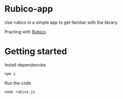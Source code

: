 # Rubico-app
Use rubico in a simple app to get familiar with the library.

Practing with [Rubico](https://github.com/a-synchronous/rubico)

# Getting started
Install dependencies
```sh
npm i
```
Run the code
```sh
node rubico.js
```
